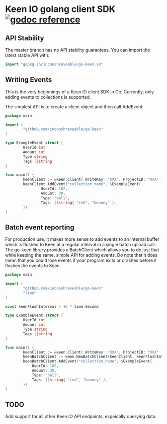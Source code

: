 # Keen IO golang client SDK [![godoc reference](http://godoc.org/gopkg.in/inconshreveable/go-keen.v0?status.png)](http://godoc.org/gopkg.in/inconshreveable/go-keen.v0)

## API Stability

The master branch has no API stability guarantees. You can import the latest stable API with:
```go
import "gopkg.in/inconshreveable/go-keen.v0"
````

## Writing Events

This is the very beginnings of a Keen IO client SDK in Go. Currently, only adding events to collections is supported.

The simplest API is to create a client object and then call AddEvent:
```go
package main

import (
        "github.com/inconshreveable/go-keen"
)

type ExampleEvent struct {
        UserId int
        Amount int
        Type string
        Tags []string
}

func main() {
        keenClient := &keen.Client{ WriteKey: "XXX", ProjectID: "XXX" }
        keenClient.AddEvent("collection_name", &ExampleEvent{
                UserId: 102,
                Amount: 39,
                Type: "ball",
                Tags: []string{ "red", "bouncy" },
        })
}
```

## Batch event reporting

For production use, it makes more sense to add events to an internal buffer which is
flushed to Keen at a regular interval in a single batch upload call. The go-keen library provides
a BatchClient which allows you to do just that while keeping the same, simple API for adding
events. Do note that it does mean that you could lose events if your program exits or crashes before it
flushes the events to Keen.
```go
package main

import (
        "github.com/inconshreveable/go-keen"
        "time"
)

const keenFlushInterval = 10 * time.Second

type ExampleEvent struct {
        UserId int
        Amount int
        Type string
        Tags []string
}

func main() {
        keenClient := &keen.Client{ WriteKey: "XXX", ProjectID: "XXX" }
        keenBatchClient := keen.NewBatchClient(keenClient, keenFlushInterval)
        keenBatchClient.AddEvent("collection_name", &ExampleEvent{
            UserId: 102,
            Amount: 39,
            Type: "ball",
            Tags: []string{ "red", "bouncy" },
        })
}
```

## TODO
Add support for all other Keen IO API endpoints, espeically querying data.

